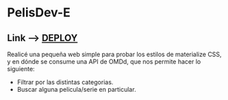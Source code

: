 ﻿# PelisDev-E

## Link --> [DEPLOY](https://ericksonrt.github.io/PelisDev-E/)

Realicé una pequeña web simple para probar los estilos de materialize CSS, y en dónde se consume una API de OMDd, que nos permite hacer lo siguiente:

- Filtrar por las distintas categorias.
- Buscar alguna pelicula/serie en particular.

